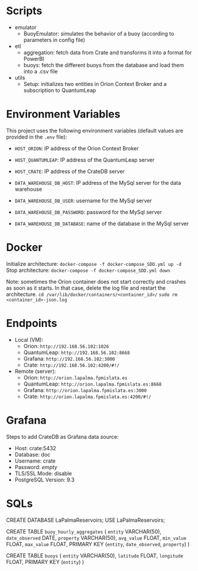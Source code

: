 # Scripts

- emulator
    - BuoyEmulator: simulates the behavior of a buoy (according to parameters in config file)
- etl
    - aggregation: fetch data from Crate and transforms it into a format for PowerBI
    - buoys: fetch the different buoys from the database and load them into a .csv file
- utils
    - Setup: initializes two entities in Orion Context Broker and a subscription to QuantumLeap

# Environment Variables

This project uses the following environment variables (default values are provided in the `.env` file):

- `HOST_ORION`: IP address of the Orion Context Broker
- `HOST_QUANTUMLEAP`: IP address of the QuantumLeap server
- `HOST_CRATE`: IP address of the CrateDB server

- `DATA_WAREHOUSE_DB_HOST`: IP address of the MySql server for the data warehouse
- `DATA_WAREHOUSE_DB_USER`: username for the MySql server
- `DATA_WAREHOUSE_DB_PASSWORD`: password for the MySql server
- `DATA_WAREHOUSE_DB_DATABASE`: name of the database in the MySql server

# Docker

Initialize architecture: `docker-compose -f docker-compose_SDD.yml up -d`
Stop architecture: `docker-compose -f docker-compose_SDD.yml down`

Note: sometimes the Orion container does not start correctly and crashes as soon as it starts. In that case, delete the
log file and restart the architecture.
`cd /var/lib/docker/containers/<container_id>/`
`sudo rm <container_id>-json.log`

# Endpoints

- Local (VM):
    - Orion: `http://192.168.56.102:1026`
    - QuantumLeap: `http://192.168.56.102:8668`
    - Grafana: `http://192.168.56.102:3000`
    - Crate: `http://192.168.56.102:4200/#!/`
- Remote (server):
    - Orion: `http://orion.lapalma.fpmislata.es`
    - QuantumLeap: `http://orion.lapalma.fpmislata.es:8668`
    - Grafana: `http://orion.lapalma.fpmislata.es:3000`
    - Crate: `http://orion.lapalma.fpmislata.es:4200/#!/`

# Grafana

Steps to add CrateDB as Grafana data source:

* Host: crate:5432
* Database: doc
* Username: crate
* Password: *empty*
* TLS/SSL Mode: disable
* PostgreSQL Version: 9.3

# SQLs

CREATE DATABASE LaPalmaReservoirs;
USE LaPalmaReservoirs;

CREATE TABLE `buoy_hourly_aggregates`
(
`entity`        VARCHAR(50),
`date_observed` DATE,
`property`      VARCHAR(50),
`avg_value`     FLOAT,
`min_value`     FLOAT,
`max_value`     FLOAT,
PRIMARY KEY (`entity`, `date_observed`, `property`)
)

CREATE TABLE `buoys`
(
`entity`    VARCHAR(50),
`latitude`  FLOAT,
`longitude` FLOAT,
PRIMARY KEY (`entity`)
)
